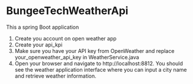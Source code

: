 # BungeeTechWeatherApi


This a spring Boot application
1. Create you account on open weather app
2. Create your api_kpi 
3. Make sure you have your API key from OpenWeather and replace your_openweather_api_key in WeatherService.java
4. Open your browser and navigate to http://localhost:8812. You should see the weather application interface where you can input a city name and retrieve weather information.
